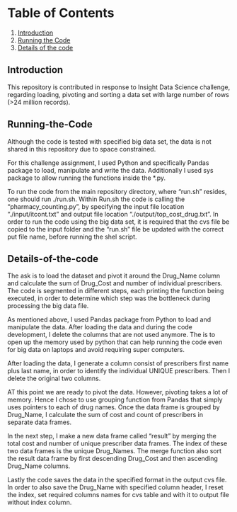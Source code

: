 # Table of Contents
1. [Introduction](README.md#Introduction)
1. [Running the Code](README.md#Running-the-Code)
1. [Details of the code](README.md#Details-of-the-code)

## Introduction
This repository is contributed in response to Insight Data Science challenge, regarding loading, pivoting and sorting a data set with large number of rows (>24 million records). 

## Running-the-Code
Although the code is tested with specified big data set, the data is not shared in this repository due to space constrained. 

For this challenge assignment, I used Python and specifically Pandas package to load, manipulate and write the data. Additionally I used sys package to allow running the functions inside the *.py.

To run the code from the main repository directory, where “run.sh” resides, one should run ./run.sh. Within Run.sh the code is calling the “pharmacy_counting.py”, by specifying the input file location “./input/itcont.txt” and output file location “./output/top_cost_drug.txt”. In order to run the code using the big data set, it is required that the cvs file be copied to the input folder and the “run.sh” file be updated with the correct put file name, before running the shel script. 

## Details-of-the-code
The ask is to load the dataset and pivot it around the Drug_Name column and calculate the sum of Drug_Cost and number of individual prescribers. The code is segmented in different steps, each printing the function being executed, in order to determine which step was the bottleneck during processing the big data file. 

As mentioned above, I used Pandas package from Python to load and manipulate the data. After loading the data and during the code development, I delete the columns that are not used anymore. The is to open up the memory used by python that can help running the code even for big data on laptops and avoid requiring super computers. 

After loading the data, I generate a column consist of prescribers first name plus last name, in order to identify the individual UNIQUE prescribers. Then I delete the original two columns. 

AT this point we are ready to pivot the data. However, pivoting takes a lot of memory. Hence I chose to use grouping function from Pandas that simply uses pointers to each of drug names. Once the data frame is grouped by Drug_Name, I calculate the sum of cost and count of prescribers in separate data frames.

In the next step, I make a new data frame called “result” by merging the total cost and number of unique prescriber data frames. The index of these two data frames is the unique Drug_Names. The merge function also sort the result data frame by first descending Drug_Cost and then ascending Drug_Name columns. 

Lastly the code saves the data in the specified format in the output cvs file. In order to also save the Drug_Name with specified column header, I reset the index, set required columns names for cvs table and with it to output file without index column. 




